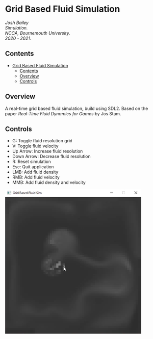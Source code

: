 # Grid Based Fluid Simulation
*Josh Bailey*<br />
*Simulation.*<br />
*NCCA, Bournemouth University.*<br />
*2020 - 2021.*<br />

## Contents
- [Grid Based Fluid Simulation](#grid-based-fluid-simulation)
  - [Contents](#contents)
  - [Overview](#overview)
  - [Controls](#controls)

## Overview
A real-time grid based fluid simulation, build using SDL2. Based on the paper <i>Real-Time Fluid Dynamics for Games</i> by Jos Stam.

## Controls
- G: Toggle fluid resolution grid
- V: Toggle fluid velocity
- Up Arrow: Increase fluid resolution
- Down Arrow: Decrease fluid resolution
- R: Reset simulation
- Esc: Quit application
- LMB: Add fluid density
- RMB: Add fluid velocity
- MMB: Add fluid density and velocity

[![Video](fluid-sim-screenshot.png)](https://youtu.be/RKW-s_EqwXM)
